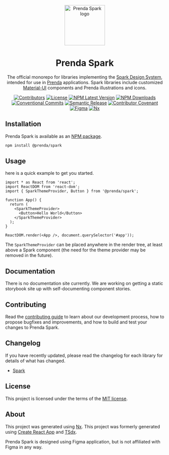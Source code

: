 <p align="center">
  
<img width="128" src="https://github.com/prenda-school/prenda-spark/blob/main/public/img/spark-logo-multicolor.svg" alt="Prenda Spark logo">

</p>

<h1 align="center">Prenda Spark</h1>

<div align="center">
  <p>
    The official monorepo for libraries implementing the <a href="https://www.figma.com/files/917908403520495571/project/20230042/Design-System?fuid=918218354701455034" rel="noopener" target="_blank">Spark Design System</a>, intended for use in <a href="https://www.prenda.com/" rel="noopener" target="_blank">Prenda</a> applications. Spark libraries include customized <a href="https://material-ui.com/" rel="noopener" target="_blank">Material-UI</a> components and Prenda illustrations and icons.
  </p>

  [![Contributors](https://img.shields.io/github/contributors/prenda-school/prenda-spark)](https://github.com/prenda-school/prenda-spark/graphs/contributors)
  [![License](https://img.shields.io/badge/license-MIT-blue)](https://github.com/prenda-school/prenda-spark/blob/main/LICENSE)
  [![NPM Latest Version](https://img.shields.io/npm/v/@prenda/spark/latest)](https://www.npmjs.com/package/@prenda/spark)
  [![NPM Downloads](https://img.shields.io/npm/dm/@prenda/spark)](https://www.npmjs.com/package/@prenda/spark)
  [![Conventional Commits](https://img.shields.io/badge/Conventional%20Commits-1.0.0-yellow)](https://conventionalcommits.org)
  [![Semantic Release](https://img.shields.io/badge/%20%20%F0%9F%93%A6%F0%9F%9A%80-semantic--release-e10079)](https://semver.org/)
  [![Contributor Covenant](https://img.shields.io/badge/Contributor%20Covenant-2.0-4baaaa)](https://github.com/prenda-school/prenda-spark/blob/main/CODE_OF_CONDUCT.md)
  [![Figma](https://img.shields.io/badge/-designed%20in%20Figma-444?logo=figma&logoColor=white)](https://www.figma.com/files/917908403520495571/project/20230042/Design-System?fuid=918218354701455034)
  [![Nx](https://img.shields.io/badge/-maintained%20with%20Nx-143055?logo=Nx&logoColor=white)](https://nx.dev/)


</div>

## Installation

Prenda Spark is available as an [NPM package](https://www.npmjs.com/package/@prenda/spark).

```sh
npm install @prenda/spark
```

## Usage

here is a quick example to get you started.

```tsx
import * as React from 'react';
import ReactDOM from 'react-dom';
import { SparkThemeProvider, Button } from '@prenda/spark';

function App() {
  return (
    <SparkThemeProvider>
      <Button>Hello World</Button>
    </SparkThemeProvider>
  );
}

ReactDOM.render(<App />, document.querySelector('#app'));
```

The `SparkThemeProvider` can be placed anywhere in the render tree, at least above a Spark component (the need for the theme provider may be removed in the future).

## Documentation

There is no documentation site currently. We are working on getting a static storybook site up with self-documenting component stories.

## Contributing

Read the [contributing guide](/CONTRIBUTING.md) to learn about our development process, how to propose bugfixes and improvements, and how to build and test your changes to Prenda Spark.

## Changelog

If you have recently updated, please read the changelog for each library for details of what has changed.

- [Spark](/libs/spark/CHANGELOG.md)

## License

This project is licensed under the terms of the [MIT license](/LICENSE).

## About

This project was generated using [Nx](https://nx.dev). This project was formerly generated using [Create React App](https://github.com/facebook/create-react-app) and [TSdx](https://tsdx.io/).

Prenda Spark is designed using Figma application, but is not affiliated with Figma in any way.